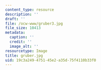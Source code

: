 ```yaml
---
content_type: resource
description: ''
draft: ''
file: /ocw-www/gruber3.jpg
file_size: 10413
metadata:
  caption: ''
  credit: ''
  image_alt: ''
resourcetype: Image
title: gruber.jpg
uid: 19c3a249-4751-45e2-a35d-75f4110b33f0
---
```

